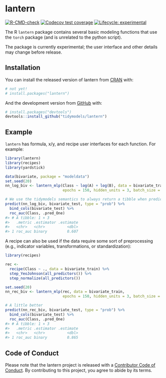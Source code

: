 
<!-- README.md is generated from README.Rmd. Please edit that file -->

# lantern

<!-- badges: start -->

[![R-CMD-check](https://github.com/tidymodels/lantern/workflows/R-CMD-check/badge.svg)](https://github.com/tidymodels/lantern/actions)
[![Codecov test
coverage](https://codecov.io/gh/tidymodels/lantern/branch/master/graph/badge.svg)](https://codecov.io/gh/tidymodels/lantern?branch=master)
[![Lifecycle:
experimental](https://img.shields.io/badge/lifecycle-experimental-orange.svg)](https://www.tidyverse.org/lifecycle/#experimental)
<!-- badges: end -->

The R `lantern` package contains several basic modeling functions that
use the `torch` package (and is unrelated to the python script).

The package is currently experimental; the user interface and other
details may change before release.

## Installation

You can install the released version of lantern from
[CRAN](https://CRAN.R-project.org) with:

``` r
# not yet!
# install.packages("lantern")
```

And the development version from [GitHub](https://github.com/) with:

``` r
# install.packages("devtools")
devtools::install_github("tidymodels/lantern")
```

## Example

`lantern` has formula, x/y, and recipe user interfaces for each
function. For example:

``` r
library(lantern)
library(recipes)
library(yardstick)

data(bivariate, package = "modeldata")
set.seed(20)
nn_log_biv <- lantern_mlp(Class ~ log(A) + log(B), data = bivariate_train, 
                          epochs = 150, hidden_units = 3, batch_size = 64)

# We use the tidymodels semantics to always return a tibble when predicting
predict(nn_log_biv, bivariate_test, type = "prob") %>% 
  bind_cols(bivariate_test) %>% 
  roc_auc(Class, .pred_One)
#> # A tibble: 1 × 3
#>   .metric .estimator .estimate
#>   <chr>   <chr>          <dbl>
#> 1 roc_auc binary         0.607
```

A recipe can also be used if the data require some sort of preprocessing
(e.g., indicator variables, transformations, or standardization):

``` r
library(recipes)

rec <- 
  recipe(Class ~ ., data = bivariate_train) %>%  
  step_YeoJohnson(all_predictors()) %>% 
  step_normalize(all_predictors())

set.seed(20)
nn_rec_biv <- lantern_mlp(rec, data = bivariate_train, 
                          epochs = 150, hidden_units = 3, batch_size = 64)

# A little better
predict(nn_rec_biv, bivariate_test, type = "prob") %>% 
  bind_cols(bivariate_test) %>% 
  roc_auc(Class, .pred_One)
#> # A tibble: 1 × 3
#>   .metric .estimator .estimate
#>   <chr>   <chr>          <dbl>
#> 1 roc_auc binary         0.865
```

## Code of Conduct

Please note that the lantern project is released with a [Contributor
Code of
Conduct](https://contributor-covenant.org/version/2/0/CODE_OF_CONDUCT.html).
By contributing to this project, you agree to abide by its terms.
